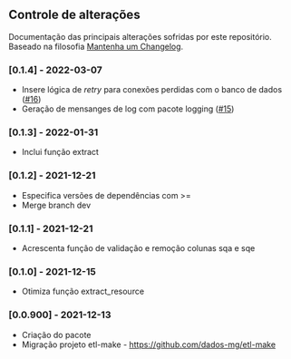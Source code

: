 ## Controle de alterações

Documentação das principais alterações sofridas por este repositório. Baseado na filosofia [Mantenha um Changelog](https://keepachangelog.com/pt-BR/1.0.0/).

### [0.1.4] - 2022-03-07

- Insere lógica de _retry_ para conexões perdidas com o banco de dados ([#16](https://github.com/transparencia-mg/dtamg-py/pull/16))
- Geração de mensanges de log com pacote logging ([#15](https://github.com/transparencia-mg/dtamg-py/pull/15))

### [0.1.3] - 2022-01-31

- Inclui função extract

### [0.1.2] - 2021-12-21

- Especifica versões de dependências com >=
- Merge branch dev

### [0.1.1] - 2021-12-21

- Acrescenta função de validação e remoção colunas sqa e sqe

### [0.1.0] - 2021-12-15

- Otimiza função extract_resource

### [0.0.900] - 2021-12-13

- Criação do pacote
- Migração projeto etl-make - https://github.com/dados-mg/etl-make
